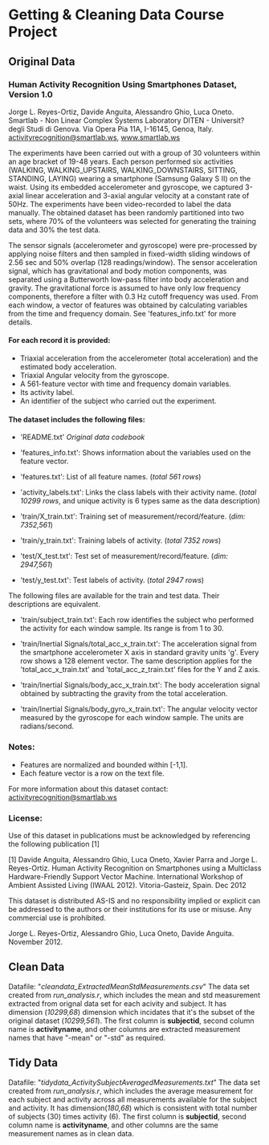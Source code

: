 # Getting & Cleaning Data Course Project

## Original Data 

### Human Activity Recognition Using Smartphones Dataset, Version 1.0
Jorge L. Reyes-Ortiz, Davide Anguita, Alessandro Ghio, Luca Oneto.
Smartlab - Non Linear Complex Systems Laboratory
DITEN - Universit? degli Studi di Genova.
Via Opera Pia 11A, I-16145, Genoa, Italy.
activityrecognition@smartlab.ws, www.smartlab.ws

The experiments have been carried out with a group of 30 volunteers within an age bracket of 19-48 years. Each person performed six activities (WALKING, WALKING_UPSTAIRS, WALKING_DOWNSTAIRS, SITTING, STANDING, LAYING) wearing a smartphone (Samsung Galaxy S II) on the waist. Using its embedded accelerometer and gyroscope, we captured 3-axial linear acceleration and 3-axial angular velocity at a constant rate of 50Hz. The experiments have been video-recorded to label the data manually. The obtained dataset has been randomly partitioned into two sets, where 70% of the volunteers was selected for generating the training data and 30% the test data. 

The sensor signals (accelerometer and gyroscope) were pre-processed by applying noise filters and then sampled in fixed-width sliding windows of 2.56 sec and 50% overlap (128 readings/window). The sensor acceleration signal, which has gravitational and body motion components, was separated using a Butterworth low-pass filter into body acceleration and gravity. The gravitational force is assumed to have only low frequency components, therefore a filter with 0.3 Hz cutoff frequency was used. From each window, a vector of features was obtained by calculating variables from the time and frequency domain. See 'features_info.txt' for more details. 

#### For each record it is provided:
- Triaxial acceleration from the accelerometer (total acceleration) and the estimated body acceleration.
- Triaxial Angular velocity from the gyroscope. 
- A 561-feature vector with time and frequency domain variables. 
- Its activity label. 
- An identifier of the subject who carried out the experiment.

#### The dataset includes the following files:
- 'README.txt' *Original data codebook*

- 'features_info.txt': Shows information about the variables used on the feature vector.

- 'features.txt': List of all feature names. (*total 561 rows*)

- 'activity_labels.txt': Links the class labels with their activity name. (*total 10299 rows*, and unique activity is 6 types same as the data description)

- 'train/X_train.txt': Training set of measurement/record/feature. (*dim: 7352,561*)

- 'train/y_train.txt': Training labels of activity. (*total 7352 rows*)

- 'test/X_test.txt': Test set of measurement/record/feature. (*dim: 2947,561*)

- 'test/y_test.txt': Test labels of activity. (*total 2947 rows*)

The following files are available for the train and test data. Their descriptions are equivalent. 

- 'train/subject_train.txt': Each row identifies the subject who performed the activity for each window sample. Its range is from 1 to 30. 

- 'train/Inertial Signals/total_acc_x_train.txt': The acceleration signal from the smartphone accelerometer X axis in standard gravity units 'g'. Every row shows a 128 element vector. The same description applies for the 'total_acc_x_train.txt' and 'total_acc_z_train.txt' files for the Y and Z axis. 

- 'train/Inertial Signals/body_acc_x_train.txt': The body acceleration signal obtained by subtracting the gravity from the total acceleration. 

- 'train/Inertial Signals/body_gyro_x_train.txt': The angular velocity vector measured by the gyroscope for each window sample. The units are radians/second. 

### Notes: 
- Features are normalized and bounded within [-1,1].
- Each feature vector is a row on the text file.

For more information about this dataset contact: activityrecognition@smartlab.ws

### License:
Use of this dataset in publications must be acknowledged by referencing the following publication [1] 

[1] Davide Anguita, Alessandro Ghio, Luca Oneto, Xavier Parra and Jorge L. Reyes-Ortiz. Human Activity Recognition on Smartphones using a Multiclass Hardware-Friendly Support Vector Machine. International Workshop of Ambient Assisted Living (IWAAL 2012). Vitoria-Gasteiz, Spain. Dec 2012

This dataset is distributed AS-IS and no responsibility implied or explicit can be addressed to the authors or their institutions for its use or misuse. Any commercial use is prohibited.

Jorge L. Reyes-Ortiz, Alessandro Ghio, Luca Oneto, Davide Anguita. November 2012.

## Clean Data 
Datafile: "*cleandata_ExtractedMeanStdMeasurements.csv*"
The data set created from *run_analysis.r*, which includes the mean and std measurement extracted from orignal data set for each acivity and subject. It has dimension (*10299,68*) dimension which incidates that it's the subset of the original dataset (*10299,561*). The first column is **subjectid**, second column name is **activityname**, and other columns are extracted measurement names that have "-mean" or "-std" as required.

## Tidy Data 
Datafile: "*tidydata_ActivitySubjectAveragedMeasurements.txt*"
The data set created from *run_analysis.r*, which includes the average measurement for each subject and activity across all measurements available for the subject and activity.
It has dimension(*180,68*) which is consistent with total number of subjects (30) times activity (6). The first column is **subjectid**, second column name is **activityname**, and other columns are the same measurement names as in clean data.  
